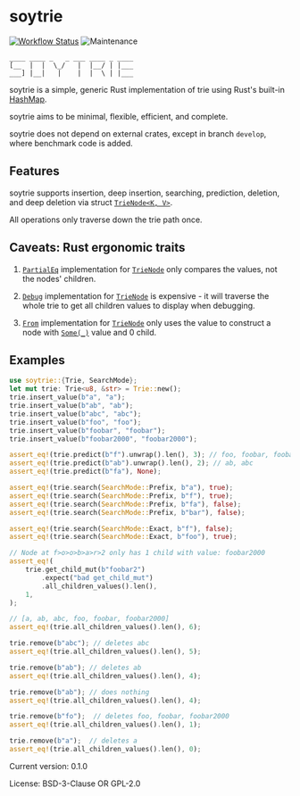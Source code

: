 # soytrie

[![Workflow Status](https://github.com/soyart/soytrie/workflows/main/badge.svg)](https://github.com/soyart/soytrie/actions?query=workflow%3A%22main%22)
![Maintenance](https://img.shields.io/badge/maintenance-activly--developed-brightgreen.svg)

```text
____ ____ _   _ ___ ____ _ ____
[__  |  |  \_/   |  |__/ | |___
___] |__|   |    |  |  \ | |___
```

soytrie is a simple, generic Rust implementation of trie using Rust's built-in
[HashMap](std::collections::HashMap).

soytrie aims to be minimal, flexible, efficient, and complete.

soytrie does not depend on external crates, except in branch `develop`,
where benchmark code is added.

## Features

soytrie supports insertion, deep insertion, searching, prediction,
deletion, and deep deletion via struct [`TrieNode<K, V>`](TrieNode).

All operations only traverse down the trie path once.

## Caveats: Rust ergonomic traits

1. [`PartialEq`](PartialEq) implementation for [`TrieNode`](TrieNode)
    only compares the values, not the nodes' children.

2. [`Debug`](Debug) implementation for [`TrieNode`](TrieNode) is expensive -
    it will traverse the whole trie to get all children values to display when debugging.

3. [`From`](From) implementation for [`TrieNode`](TrieNode) only uses the value to
    construct a node with [`Some(_)`](Some) value and 0 child.

## Examples

```rust
use soytrie::{Trie, SearchMode};
let mut trie: Trie<u8, &str> = Trie::new();
trie.insert_value(b"a", "a");
trie.insert_value(b"ab", "ab");
trie.insert_value(b"abc", "abc");
trie.insert_value(b"foo", "foo");
trie.insert_value(b"foobar", "foobar");
trie.insert_value(b"foobar2000", "foobar2000");

assert_eq!(trie.predict(b"f").unwrap().len(), 3); // foo, foobar, foobar2000
assert_eq!(trie.predict(b"ab").unwrap().len(), 2); // ab, abc
assert_eq!(trie.predict(b"fa"), None);

assert_eq!(trie.search(SearchMode::Prefix, b"a"), true);
assert_eq!(trie.search(SearchMode::Prefix, b"f"), true);
assert_eq!(trie.search(SearchMode::Prefix, b"fa"), false);
assert_eq!(trie.search(SearchMode::Prefix, b"bar"), false);

assert_eq!(trie.search(SearchMode::Exact, b"f"), false);
assert_eq!(trie.search(SearchMode::Exact, b"foo"), true);

// Node at f>o>o>b>a>r>2 only has 1 child with value: foobar2000
assert_eq!(
    trie.get_child_mut(b"foobar2")
        .expect("bad get_child_mut")
        .all_children_values().len(),
    1,
);

// [a, ab, abc, foo, foobar, foobar2000]
assert_eq!(trie.all_children_values().len(), 6);

trie.remove(b"abc"); // deletes abc
assert_eq!(trie.all_children_values().len(), 5);

trie.remove(b"ab"); // deletes ab
assert_eq!(trie.all_children_values().len(), 4);

trie.remove(b"ab"); // does nothing
assert_eq!(trie.all_children_values().len(), 4);

trie.remove(b"fo");  // deletes foo, foobar, foobar2000
assert_eq!(trie.all_children_values().len(), 1);

trie.remove(b"a");  // deletes a
assert_eq!(trie.all_children_values().len(), 0);
```

Current version: 0.1.0

License: BSD-3-Clause OR GPL-2.0
